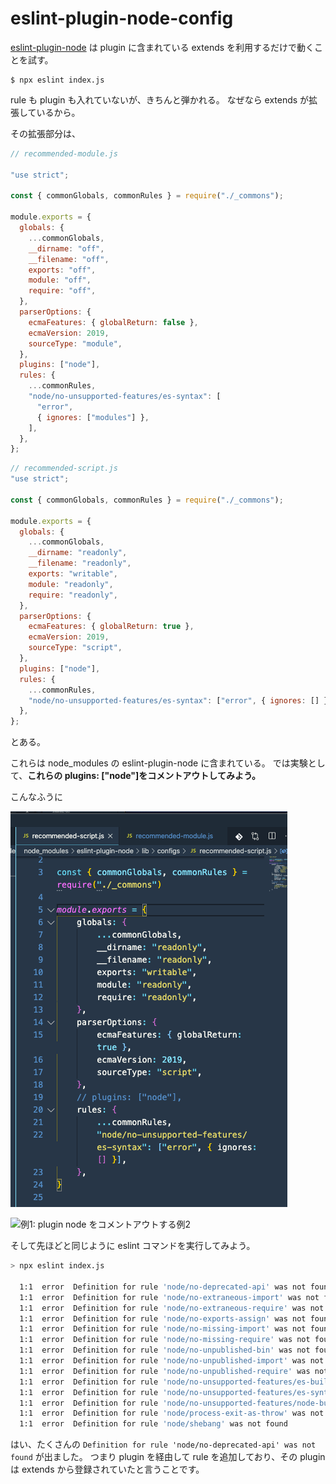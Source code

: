 # eslint-plugin-node-config

[eslint-plugin-node](https://github.com/mysticatea/eslint-plugin-node#readme) は plugin に含まれている extends を利用するだけで動くことを試す。

```
$ npx eslint index.js
```

rule も plugin も入れていないが、きちんと弾かれる。
なぜなら extends が拡張しているから。

その拡張部分は、

```js
// recommended-module.js

"use strict";

const { commonGlobals, commonRules } = require("./_commons");

module.exports = {
  globals: {
    ...commonGlobals,
    __dirname: "off",
    __filename: "off",
    exports: "off",
    module: "off",
    require: "off",
  },
  parserOptions: {
    ecmaFeatures: { globalReturn: false },
    ecmaVersion: 2019,
    sourceType: "module",
  },
  plugins: ["node"],
  rules: {
    ...commonRules,
    "node/no-unsupported-features/es-syntax": [
      "error",
      { ignores: ["modules"] },
    ],
  },
};
```

```js
// recommended-script.js
"use strict";

const { commonGlobals, commonRules } = require("./_commons");

module.exports = {
  globals: {
    ...commonGlobals,
    __dirname: "readonly",
    __filename: "readonly",
    exports: "writable",
    module: "readonly",
    require: "readonly",
  },
  parserOptions: {
    ecmaFeatures: { globalReturn: true },
    ecmaVersion: 2019,
    sourceType: "script",
  },
  plugins: ["node"],
  rules: {
    ...commonRules,
    "node/no-unsupported-features/es-syntax": ["error", { ignores: [] }],
  },
};
```

とある。

これらは node_modules の eslint-plugin-node に含まれている。
では実験として、**これらの plugins: ["node"]をコメントアウトしてみよう。**

こんなふうに

![例1: plugin node をコメントアウトする例1](./ex1.png)

![例1: plugin node をコメントアウトする例2](./ex12png)

そして先ほどと同じように eslint コマンドを実行してみよう。

```sh
> npx eslint index.js

  1:1  error  Definition for rule 'node/no-deprecated-api' was not found                      node/no-deprecated-api
  1:1  error  Definition for rule 'node/no-extraneous-import' was not found                   node/no-extraneous-import
  1:1  error  Definition for rule 'node/no-extraneous-require' was not found                  node/no-extraneous-require
  1:1  error  Definition for rule 'node/no-exports-assign' was not found                      node/no-exports-assign
  1:1  error  Definition for rule 'node/no-missing-import' was not found                      node/no-missing-import
  1:1  error  Definition for rule 'node/no-missing-require' was not found                     node/no-missing-require
  1:1  error  Definition for rule 'node/no-unpublished-bin' was not found                     node/no-unpublished-bin
  1:1  error  Definition for rule 'node/no-unpublished-import' was not found                  node/no-unpublished-import
  1:1  error  Definition for rule 'node/no-unpublished-require' was not found                 node/no-unpublished-require
  1:1  error  Definition for rule 'node/no-unsupported-features/es-builtins' was not found    node/no-unsupported-features/es-builtins
  1:1  error  Definition for rule 'node/no-unsupported-features/es-syntax' was not found      node/no-unsupported-features/es-syntax
  1:1  error  Definition for rule 'node/no-unsupported-features/node-builtins' was not found  node/no-unsupported-features/node-builtins
  1:1  error  Definition for rule 'node/process-exit-as-throw' was not found                  node/process-exit-as-throw
  1:1  error  Definition for rule 'node/shebang' was not found
```

はい、たくさんの `Definition for rule 'node/no-deprecated-api' was not found` が出ました。
つまり plugin を経由して rule を追加しており、その plugin は extends から登録されていたと言うことです。

